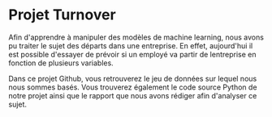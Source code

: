 # Projet Turnover

Afin d'apprendre à manipuler des modèles de machine learning, nous avons pu traiter le sujet des départs dans une entreprise. 
En effet, aujourd'hui il est possible d'essayer de prévoir si un employé va partir de lentreprise en fonction de plusieurs variables.

Dans ce projet Github, vous retrouverez le jeu de données sur lequel nous nous sommes basés.
Vous trouverez également le code source Python de notre projet ainsi que le rapport que nous avons rédiger afin d'analyser ce sujet.
